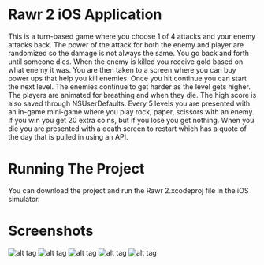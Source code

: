 # Rawr 2 iOS Application #

This is a turn-based game where you choose 1 of 4 attacks and your enemy attacks back. The power of the attack for both the enemy and player are randomized so the damage is not always the same. You go back and forth until someone dies. When the enemy is killed you receive gold based on what enemy it was. You are then taken to a screen where you can buy power ups that help you kill enemies. Once you hit continue you can start the next level. The enemies continue to get harder as the level gets higher. The players are animated for breathing and when they die. The high score is also saved through NSUserDefaults. Every 5 levels you are presented with an in-game mini-game where you play rock, paper, scissors with an enemy. If you win you get 20 extra coins, but if you lose you get nothing. When you die you are presented with a death screen to restart which has a quote of the day that is pulled in using an API.

# Running The Project #

You can download the project and run the Rawr 2.xcodeproj file in the iOS simulator.

# Screenshots #
![alt tag](https://raw.githubusercontent.com/jamesalandyer/rawr-2/master/rawr-21.png)
![alt tag](https://raw.githubusercontent.com/jamesalandyer/rawr-2/master/rawr-22.png)
![alt tag](https://raw.githubusercontent.com/jamesalandyer/rawr-2/master/rawr-23.png)
![alt tag](https://raw.githubusercontent.com/jamesalandyer/rawr-2/master/rawr-24.png)
![alt tag](https://raw.githubusercontent.com/jamesalandyer/rawr-2/master/rawr-25.png)
